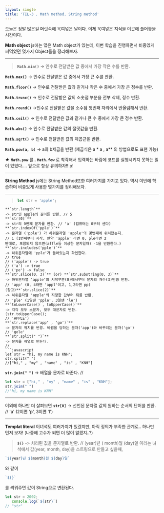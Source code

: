 ```yaml
---
layout: single
title: 'TIL-3 , Math method, String method'
---
```


오늘은 정말 많은걸 머릿속에 욱여넣은 날이다.
이제 욱여넣은 지식을 이곳에 풀어놓을 시간이다.

**Math object**
js에는 많은 Math object가 있는데,
이번 학습을 진행하면서 비중있게 써먹었던 몇가지 Object들을 정리해보자.
****
> **`Math.min()`**
-> 인수로 전달받은 값 중에서 가장 작은 수를 반환.

**`Math.max()`**
-> 인수로 전달받은 값 중에서 가장 큰 수를 반환.

**`Math.floor()`**
-> 인수로 전달받은 값과 같거나 작은 수 중에서 가장 큰 정수를 반환.

**`Math.trunc()`**
-> 인수로 전달받은 값의 소숫점 부분을 전부 삭제, 정수 반환.

**`Math.round()`**
->인수로 전달받은 값을 소수점 첫번째 자리에서 반올림해서 반환.

**`Math.ceil()`**
-> 인수로 전달받은 값과 같거나 큰 수 중에서 가장 큰 정수 반환.

**`Math.abs()`**
-> 인수로 전달받은 값의 절댓값을 반환.

**`Math.sqrt()`**
-> 인수로 전달받은 값의 제곱근을 반환.

**`Math.pow(a, b)`**
-> a의 b제곱을 반환
(제곱식은 a * a , a** 의 방법으로도 표현 가능)

★ **`Math.pow`** 를.. **`Math.fow`** 로 착각해서 입력하는 바람에 코드를 실행시키지 못하는 일이 있었다.... 앞으로 항상 유의하자!! p!
****



**String Method**
js에는 String Method또한 여러가지를 가지고 있다.
역시 이번에 학습하며 비중있게 사용한 몇가지를 정리해보자.

****

> ```javascript
> let str = 'apple';
```
**`str.length`**
-> str인 apple의 길이를 반환. // 5
**`str[0]`**
-> str의 0번째 문자를 반환. // 'a' (컴퓨터는 0부터 센다)
**`str.indexOf('pple')`**
-> 문자열 ('pple') 가 하위문자열 'apple'의 몇번째에 위치했는지.
// 1 (1번째부터 시작. 만약 'apple' 라면 0, ple라면 2
반대로, 포함되지 않으면(affle등 이상한 문자일때) -1을 반환한다.)
**`str.includes('pple')`**
-> 하위문자열에 'pple'가 들어있는지 확인한다.
// true
// ('apple') -> true
// ('a') -> true
// ('pe') -> false
**`str.slice(0, 3)`** (or) **`str.substring(0, 3)`**
-> 하위문자열 'apple'의 시작부분(0)에서부터 문자의 개수(3)만큼 반환.
// 'app' (0, 4라면 'appl'이고, 1,2라면 pp)
(참고)**`str.slice(2)`**
-> 하위문자열 'apple'의 지정한 값부터 뒤를 반환.
// 'ple' (1일땐 'pple'. 3일땐 'le')
**`toLowerCase() , toUpperCase()`**
-> 각각 모두 소문자, 모두 대문자로 변환.
(str.toUpperCase(); 
// 'APPLE')
**`str.replace('app' , 'go')`**
-> 문자의 위치를 변경. 바뀜을 당하는 문자('app')와 바꾸려는 문자('go')
// 'gole'
**`str.split(" ")`**
-> 문자를 배열로 만든다.
// 
```javascript
let str = "hi, my name is KNH";
str.split(" ")
//["hi," , "my" , "name" , "is" , "KNH"]
```
**`str.join(" ")`**
-> 배열을 문자로 바꾼다.
//
```javascript
let str = ["hi," , "my" , "name" , "is" , "KNH"];
str.joim(" ")
//"hi, my name is KNH"
```
****
이외에 하나만 더 살펴보면
**`str[0]`**
-> 선언된 문자열 값의 원하는 순서의 단어를 반환.
// 'a' (2이면 'p', 	3이면 'l')

****

**Templat literal**
이녀석도 여러가지가 있겠지만, 아직 정의가 부족한 관계로..
하나만 먼저 보자! (나중에 고수가 되면 더 많이 알겠지..?)

> **`${}`**
-> 처리된 값을 문자열로 반환.
//  (year)년 (	month)월 (day)일  이라는 녀석에서 값(year, month, day)을 스트링으로 만들고 싶을때,
```javascript
`${year}년 ${month}월 ${day}일`
``` 
와 같이 
```javascript
`${}`
```
를 씌워주면 값이 String으로 변환된다.
```javascript
let str = 2002;
   console.log(`${str}`)
// "str"
